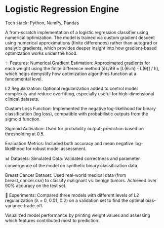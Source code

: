 # Logistic Regression Engine

Tech stack: Python, NumPy, Pandas

A from-scratch implementation of a logistic regression classifier using numerical optimization. The model is trained via custom gradient descent using numerical approximations (finite differences) rather than autograd or analytic gradients, which provides deeper insight into how gradient-based optimization works under the hood.

✨ Features:
Numerical Gradient Estimation: Approximated gradients for each weight using the finite difference method (∂L/∂θ ≈ [L(θ+h) - L(θ)] / h), which helps demystify how optimization algorithms function at a fundamental level.

L2 Regularization: Optional regularization added to control model complexity and reduce overfitting, especially useful for high-dimensional clinical datasets.

Custom Loss Function: Implemented the negative log-likelihood for binary classification (log loss), compatible with probabilistic outputs from the sigmoid function.

Sigmoid Activation: Used for probability output; prediction based on thresholding at 0.5.

Evaluation Metrics: Included both accuracy and mean negative log-likelihood for robust model assessment.

📊 Datasets:
Simulated Data: Validated correctness and parameter convergence of the model on synthetic binary classification data.

Breast Cancer Dataset: Used real-world medical data (from breast_cancer.csv) to classify malignant vs. benign tumors. Achieved over 90% accuracy on the test set.

🧪 Experiments:
Compared three models with different levels of L2 regularization (λ = 0, 0.01, 0.2) on a validation set to find the optimal bias-variance trade-off.

Visualized model performance by printing weight values and assessing which features contributed most to prediction.
